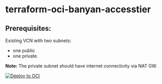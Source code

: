 # terraform-oci-banyan-accesstier

## Prerequisites:
Existing VCN with two subnets:
- one public
- one private.

**Note:** The private subnet should have internet connectivity via NAT GW.


[![Deploy to OCI](https://docs.oracle.com/en-us/iaas/Content/Resources/Images/deploy-to-oracle-cloud.svg)](https://cloud.oracle.com/resourcemanager/stacks/create?zipUrl=https://github.com/robo-cap/terraform-oci-banyan-accesstier/archive/refs/tags/v0.0.1-alpha.zip)
